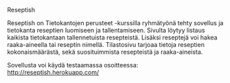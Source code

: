 Reseptish

Reseptish on Tietokantojen perusteet -kurssilla ryhmätyönä tehty sovellus ja tietokanta reseptien luomiseen ja tallentamiseen. Sivulta löytyy listaus kaikista tietokantaan tallennetuista resepteistä. Lisäksi reseptejä voi hakea raaka-aineella tai reseptin nimellä. Tilastosivu tarjoaa tietoja reseptien kokonaismäärästä, sekä suosituimmista resepteistä ja raaka-aineista.

Sovellusta voi käydä testaamassa osoitteessa:
http://reseptish.herokuapp.com/
